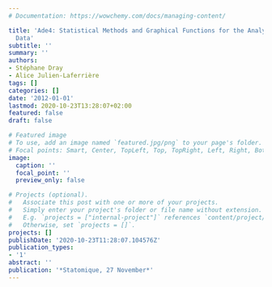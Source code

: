 ```yaml
---
# Documentation: https://wowchemy.com/docs/managing-content/

title: 'Ade4: Statistical Methods and Graphical Functions for the Analysis of Multivariate
  Data'
subtitle: ''
summary: ''
authors:
- Stéphane Dray
- Alice Julien-Laferrière
tags: []
categories: []
date: '2012-01-01'
lastmod: 2020-10-23T13:28:07+02:00
featured: false
draft: false

# Featured image
# To use, add an image named `featured.jpg/png` to your page's folder.
# Focal points: Smart, Center, TopLeft, Top, TopRight, Left, Right, BottomLeft, Bottom, BottomRight.
image:
  caption: ''
  focal_point: ''
  preview_only: false

# Projects (optional).
#   Associate this post with one or more of your projects.
#   Simply enter your project's folder or file name without extension.
#   E.g. `projects = ["internal-project"]` references `content/project/deep-learning/index.md`.
#   Otherwise, set `projects = []`.
projects: []
publishDate: '2020-10-23T11:28:07.104576Z'
publication_types:
- '1'
abstract: ''
publication: '*Statomique, 27 November*'
---
```

